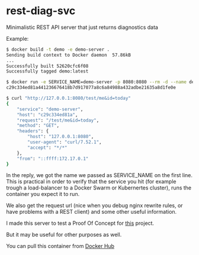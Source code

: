 # rest-diag-svc
Minimalistic REST API server that just returns diagnostics data

Example:

```sh
$ docker build -t demo -e demo-server .
Sending build context to Docker daemon  57.86kB
...
Successfully built 52620cfc6f08
Successfully tagged demo:latest

$ docker run -e SERVICE_NAME=demo-server -p 8080:8080 --rm -d --name demo demo
c29c334ed81a441236676418b7d917077a8c6a84988a432adbe21635a8d1fe0e

$ curl "http://127.0.0.1:8080/test/me&id=today"
{
    "service": "demo-server",
    "host": "c29c334ed81a",
    "request": "/test/me&id=today",
    "method": "GET",
    "headers": {
        "host": "127.0.0.1:8080",
        "user-agent": "curl/7.52.1",
        "accept": "*/*"
    },
    "from": "::ffff:172.17.0.1"
}
```

In the reply, we got the name we passed as SERVICE_NAME on the first line. This is practical in order to verify that the service you hit (for example trough a load-balancer to a Docker Swarm or Kubernertes cluster), runs the container you expect it to run.

We also get the request url (nice when you debug nginx rewrite rules, or have problems with a REST client) and some other useful information.

I made this server to test a Proof Of Concept for [this](https://github.com/jgaa/nginx-swarm-proxy) project.

But it may be useful for other purposes as well.


You can pull this container from [Docker Hub](https://hub.docker.com/r/jgaafromnorth/rest-diag-svc/)
